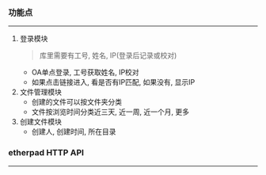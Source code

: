 ### 功能点
---
1. 登录模块
    > 库里需要有工号, 姓名, IP(登录后记录或校对)
    - OA单点登录, 工号获取姓名, IP校对
    - 如果点击链接进入, 看是否有IP匹配, 如果没有, 显示IP
2. 文件管理模块
    - 创建的文件可以按文件夹分类
    - 文件按浏览时间分类近三天, 近一周, 近一个月, 更多
3. 创建文件模块
    - 创建人, 创建时间, 所在目录


### etherpad HTTP API
---

